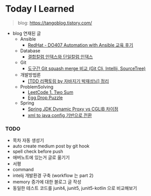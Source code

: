 # Today I Learned
> blog: https://tangoblog.tistory.com/

* blog 연재된 글
    * Ansible
      * [RedHat - DO407 Automation with Ansible 교육 후기](/blog/ansible/DO407_Automation_with_Ansible.md)
    * Database
      * [결합칼럼 인덱스와 단일칼럼 인덱스](/blog/database/db_story_guru_1.md)
    * Git
      * [도구간 Git squash merge 비교 (Git Cli, Intellij, SourceTree)](/blog/git/git_squash_merge_part1.md)
    * 개발방법론
      * [[TDD 리팩토링 by 자바지기 박재성님] 정리](/blog/개발방법론/TDD_by_javajigi.md)
    * ProblemSolving
      * [LeetCode 1. Two Sum](/blog/problem_solving/LeetCode_1_TWO_SUM.md)
      * [Egg Drop Puzzle](/blog/problem_solving/egg_drop_puzzle.md)
    * Spring
      * [Spring JDK Dynamic Proxy vs CGLIB 차이점](/blog/spring/spring-proxy.md)
      * [xml to java config 기반으로 전환](/blog/spring/spring-migration-xml-to-java.md)

### TODO

* 목차 자동 생성기
* auto create medium post by git hook
* spell check before push
* 애버노트에 있는거 글로 옮기기
* 서평
* command
* intelij 개발환경 구축 (workflow 는 part 2)
* memory 증가에 대한 블로그 글 작성
* 동일한 테스트 코드를 junit4, junit5, junit5-kotlin 으로 비교해보기
